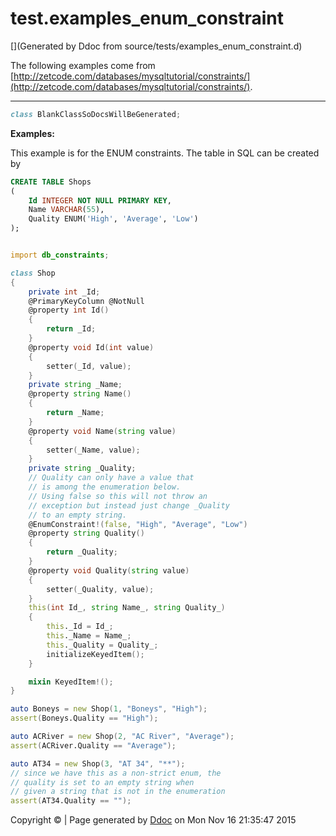 # test.examples_enum_constraint

[](Generated by Ddoc from source/tests/examples_enum_constraint.d)

The following examples come from
[http://zetcode.com/databases/mysqltutorial/constraints/](http://zetcode.com/databases/mysqltutorial/constraints/).

***
<a name="BlankClassSoDocsWillBeGenerated" href="#BlankClassSoDocsWillBeGenerated"></a>
```d
class BlankClassSoDocsWillBeGenerated;

```

**Examples:**

This example is for the ENUM constraints. The table
in SQL can be created by
```sql
CREATE TABLE Shops
(
    Id INTEGER NOT NULL PRIMARY KEY,
    Name VARCHAR(55),
    Quality ENUM('High', 'Average', 'Low')
);


```

```d

import db_constraints;

class Shop
{
    private int _Id;
    @PrimaryKeyColumn @NotNull
    @property int Id()
    {
        return _Id;
    }
    @property void Id(int value)
    {
        setter(_Id, value);
    }
    private string _Name;
    @property string Name()
    {
        return _Name;
    }
    @property void Name(string value)
    {
        setter(_Name, value);
    }
    private string _Quality;
    // Quality can only have a value that
    // is among the enumeration below.
    // Using false so this will not throw an
    // exception but instead just change _Quality
    // to an empty string.
    @EnumConstraint!(false, "High", "Average", "Low")
    @property string Quality()
    {
        return _Quality;
    }
    @property void Quality(string value)
    {
        setter(_Quality, value);
    }
    this(int Id_, string Name_, string Quality_)
    {
        this._Id = Id_;
        this._Name = Name_;
        this._Quality = Quality_;
        initializeKeyedItem();
    }

    mixin KeyedItem!();
}

auto Boneys = new Shop(1, "Boneys", "High");
assert(Boneys.Quality == "High");

auto ACRiver = new Shop(2, "AC River", "Average");
assert(ACRiver.Quality == "Average");

auto AT34 = new Shop(3, "AT 34", "**");
// since we have this as a non-strict enum, the
// quality is set to an empty string when
// given a string that is not in the enumeration
assert(AT34.Quality == "");

```




Copyright :copyright:  | Page generated by [Ddoc](http://dlang.org/ddoc.html) on Mon Nov 16 21:35:47 2015

